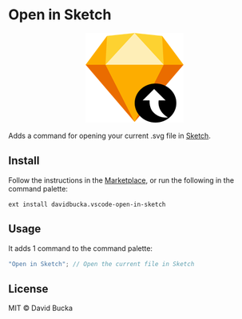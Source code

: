 # Open in Sketch

<p align="center">
	<img src="https://raw.githubusercontent.com/davidbucka/vscode-open-in-sketch/master/resources/logo.png" alt="Logo">
</p>

Adds a command for opening your current .svg file in
[Sketch](hhttps://www.sketchapp.com/).

## Install

Follow the instructions in the
[Marketplace](https://marketplace.visualstudio.com/items?itemName=davidbucka.open-in-sketch),
or run the following in the command palette:

```shell
ext install davidbucka.vscode-open-in-sketch
```

## Usage

It adds 1 command to the command palette:

```js
"Open in Sketch"; // Open the current file in Sketch
```

## License

MIT © David Bucka

